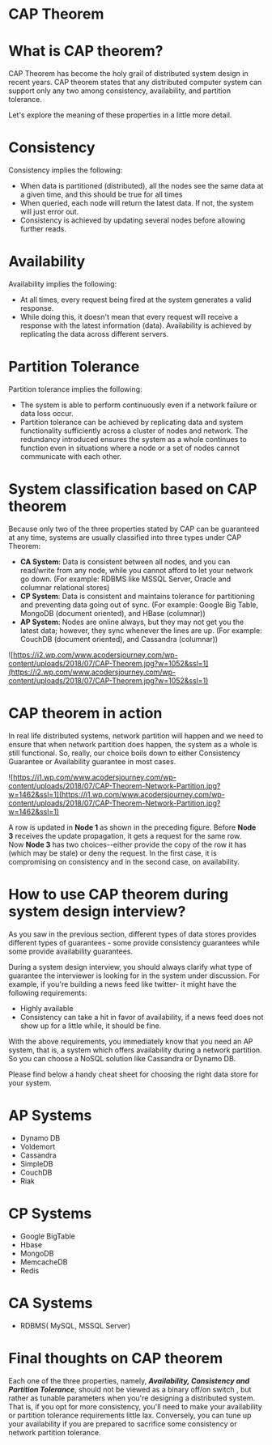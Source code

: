 
# CAP Theorem

# What is CAP theorem?

CAP Theorem has become the holy grail of distributed system design in recent years. CAP theorem states that any distributed computer system can support only any two among consistency, availability, and partition tolerance.

Let's explore the meaning of these properties in a little more detail.

# Consistency

Consistency implies the following:

- When data is partitioned (distributed), all the nodes see the same data at a given time, and this should be true for all times
- When queried, each node will return the latest data. If not, the system will just error out.
- Consistency is achieved by updating several nodes before allowing further reads.

# Availability

Availability implies the following:

- At all times, every request being fired at the system generates a valid response.
- While doing this, it doesn't mean that every request will receive a response with the latest information (data). Availability is achieved by replicating the data across different servers.

# Partition Tolerance

Partition tolerance implies the following:

- The system is able to perform continuously even if a network failure or data loss occur.
- Partition tolerance can be achieved by replicating data and system functionality sufficiently across a cluster of nodes and network. The redundancy introduced ensures the system as a whole continues to function even in situations where a node or a set of nodes cannot communicate with each other.

# System classification based on CAP theorem

Because only two of the three properties stated by CAP can be guaranteed at any time, systems are usually classified into three types under CAP Theorem:

- **CA System**: Data is consistent between all nodes, and you can read/write from any node, while you cannot afford to let your network go down. (For example: RDBMS like MSSQL Server, Oracle and columnar relational stores)
- **CP System**: Data is consistent and maintains tolerance for partitioning and preventing data going out of sync. (For example: Google Big Table, MongoDB (document oriented), and HBase (columnar))
- **AP System**: Nodes are online always, but they may not get you the latest data; however, they sync whenever the lines are up. (For example: CouchDB (document oriented), and Cassandra (columnar))

![https://i2.wp.com/www.acodersjourney.com/wp-content/uploads/2018/07/CAP-Theorem.jpg?w=1052&ssl=1](https://i2.wp.com/www.acodersjourney.com/wp-content/uploads/2018/07/CAP-Theorem.jpg?w=1052&ssl=1)

# CAP theorem in action

In real life distributed systems, network partition will happen and we need to ensure that when network partition does happen, the system as a whole is still functional. So, really, our choice boils down to either Consistency Guarantee or Availability guarantee in most cases.

![https://i1.wp.com/www.acodersjourney.com/wp-content/uploads/2018/07/CAP-Theorem-Network-Partition.jpg?w=1462&ssl=1](https://i1.wp.com/www.acodersjourney.com/wp-content/uploads/2018/07/CAP-Theorem-Network-Partition.jpg?w=1462&ssl=1)

A row is updated in **Node 1** as shown in the preceding figure. Before **Node 3** receives the update propagation, it gets a request for the same row. Now **Node 3** has two choices--either provide the copy of the row it has (which may be stale) or deny the request. In the first case, it is compromising on consistency and in the second case, on availability.

# How to use CAP theorem during system design interview?

As you saw in the previous section, different types of data stores provides different types of guarantees - some provide consistency guarantees while some provide availability guarantees.

During a system design interview, you should always clarify what type of guarantee the interviewer is looking for in the system under discussion. For example, if you're building a news feed like twitter- it might have the following requirements:

- Highly available
- Consistency can take a hit in favor of availability, if a news feed does not show up for a little while, it should be fine.

With the above requirements, you immediately know that you need an AP system, that is, a system which offers availability during a network partition. So you can choose a NoSQL solution like Cassandra or Dynamo DB.

Please find below a handy cheat sheet for choosing the right data store for your system.

# AP Systems

- Dynamo DB
- Voldemort
- Cassandra
- SimpleDB
- CouchDB
- Riak

# CP Systems

- Google BigTable
- Hbase
- MongoDB
- MemcacheDB
- Redis

# CA Systems

- RDBMS( MySQL, MSSQL Server)

# Final thoughts on CAP theorem

Each one of the three properties, namely, ***Availability, Consistency and Partition Tolerance***, should not be viewed as a binary off/on switch , but rather as tunable parameters when you're designing a distributed system. That is, if you opt for more consistency, you'll need to make your availability or partition tolerance requirements little lax. Conversely, you can tune up your availability if you are prepared to sacrifice some consistency or network partition tolerance.